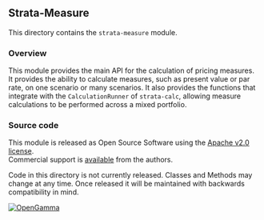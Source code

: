 Strata-Measure
--------------
This directory contains the `strata-measure` module.

### Overview

This module provides the main API for the calculation of pricing measures.
It provides the ability to calculate measures, such as present value or par rate,
on one scenario or many scenarios. It also provides the functions that integrate
with the `CalculationRunner` of `strata-calc`, allowing measure calculations to
be performed across a mixed portfolio.


### Source code

This module is released as Open Source Software using the
[Apache v2.0 license](http://www.apache.org/licenses/LICENSE-2.0.html).  
Commercial support is [available](http://www.opengamma.com/) from the authors.

Code in this directory is not currently released.
Classes and Methods may change at any time.
Once released it will be maintained with backwards compatibility in mind.

[![OpenGamma](http://developers.opengamma.com/res/display/default/chrome/masthead_logo.png "OpenGamma")](http://www.opengamma.com)
